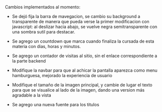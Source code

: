 Cambios implementados al momento: 

- Se dejó fija la barra de mavegacion, se cambio su background a transparente de manera que pueda verse la primer modificacion con javascript: al deslizar hacia abajo, se vuelve negra semitransparente con una sombra sutil para destacar.

- Se agrego un countdown que marca cuando finaliza la cursada de esta materia con dias, horas y minutos. 

- Se agrego un contador de visitas al sitio, sin el enlace correspondiente a la parte backend  

- Modifique la navbar para que al achicar la pantalla aparezca como menu hamburguesa, mejorado la experiencia de usuario 

- Modifique el tamaño de la imagen principal, y cambie de lugar el texto para que se visualice al lado de la imagen, dando una version más agradable a la vista 

- Se agrego una nueva fuente para los titulos 